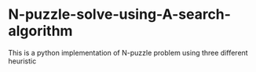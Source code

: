 # N-puzzle-solve-using-A-search-algorithm
This is a python implementation of N-puzzle problem using three different heuristic  
